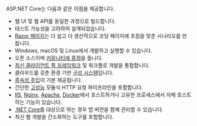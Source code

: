 ASP.NET Core는 다음과 같은 이점을 제공합니다.

* 웹 UI 및 웹 API를 동일한 과정으로 빌드합니다.
* 테스트 가능성을 고려하여 설계되었습니다.
* [Razor 페이지](xref:razor-pages/index)는 더 쉽고 더 생산적으로 코딩 페이지에 초점을 맞춘 시나리오를 만듭니다.
* Windows, macOS 및 Linux에서 개발하고 실행할 수 있습니다.
* 오픈 소스이며 [커뮤니티에 중점](https://live.asp.net/)을 둡니다.
* [최신 클라이언트 쪽 프레임워크](xref:blazor/index) 및 워크플로 개발을 통합합니다.
* 클라우드를 갖춘 환경 기반 [구성 시스템](xref:fundamentals/configuration/index)입니다.
* [종속성 주입](xref:fundamentals/dependency-injection)이 기본 제공됩니다.
* 간단한 [고성능](https://github.com/aspnet/benchmarks) 모듈식 HTTP 요청 파이프라인을 포함합니다.
* [IIS](xref:host-and-deploy/iis/index), [Nginx](xref:host-and-deploy/linux-nginx), [Apache](xref:host-and-deploy/linux-apache), [Docker](xref:host-and-deploy/docker/index)에서 호스트하거나 고유한 프로세스에서 자체 호스트하는 기능이 있습니다.
* [.NET Core](/dotnet/articles/standard/choosing-core-framework-server)를 대상으로 하는 경우 앱 버전을 함께 관리할 수 있습니다.
* 최신 웹 개발을 간소화하는 도구를 포함합니다.
